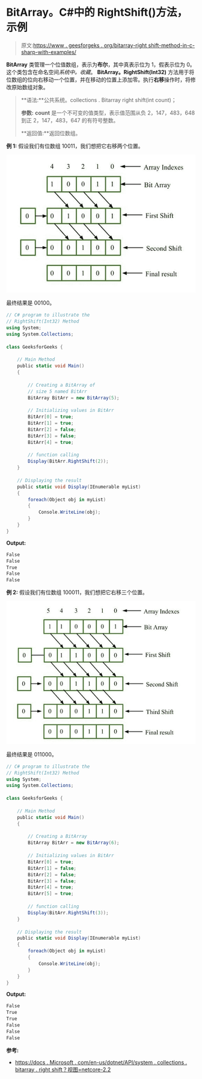# BitArray。C#中的 RightShift()方法，示例

> 原文:[https://www . geesforgeks . org/bitarray-right shift-method-in-c-sharp-with-examples/](https://www.geeksforgeeks.org/bitarray-rightshift-method-in-c-sharp-with-examples/)

**BitArray** 类管理一个位值数组，表示为**布尔**，其中真表示位为 1，假表示位为 0。这个类包含在命名空间*系统中。收藏*。 **BitArray。RightShift(Int32)** 方法用于将位数组的位向右移动一个位置，并在移动的位置上添加零。执行**右移**操作时，将修改原始数组对象。

> **语法:**公共系统。collections . Bitarray right shift(int count)；
> 
> **参数:**
> **count** 是一个不可变的值类型，表示值范围从负 2，147，483，648 到正 2，147，483，647 的有符号整数。
> 
> **返回值:**返回位数组。

**例 1:** 假设我们有位数组 10011，我们想把它右移两个位置。

![](img/6319d0bafdc86deaa5fdebd11e190e7c.png)

最终结果是 00100。

```cs
// C# program to illustrate the 
// RightShift(Int32) Method
using System;
using System.Collections;

class GeeksforGeeks {

    // Main Method
    public static void Main()
    {

        // Creating a BitArray of 
        // size 5 named BitArr
        BitArray BitArr = new BitArray(5);

        // Initializing values in BitArr
        BitArr[0] = true;
        BitArr[1] = true;
        BitArr[2] = false;
        BitArr[3] = false;
        BitArr[4] = true;

        // function calling
        Display(BitArr.RightShift(2));
    }

    // Displaying the result
    public static void Display(IEnumerable myList)
    {
        foreach(Object obj in myList)
        {
            Console.WriteLine(obj);
        }
    }
}
```

**Output:**

```cs
False
False
True
False
False

```

**例 2:** 假设我们有位数组 100011，我们想把它右移三个位置。

![](img/236657d7b30f75b8bd89313857857bd9.png)

最终结果是 011000。

```cs
// C# program to illustrate the 
// RightShift(Int32) Method
using System;
using System.Collections;

class GeeksforGeeks {

    // Main Method
    public static void Main()
    {

        // Creating a BitArray
        BitArray BitArr = new BitArray(6);

        // Initializing values in BitArr
        BitArr[0] = true;
        BitArr[1] = false;
        BitArr[2] = false;
        BitArr[3] = false;
        BitArr[4] = true;
        BitArr[5] = true;

        // function calling
        Display(BitArr.RightShift(3));
    }

    // Displaying the result
    public static void Display(IEnumerable myList)
    {
        foreach(Object obj in myList)
        {
            Console.WriteLine(obj);
        }
    }
}
```

**Output:**

```cs
False
True
True
False
False
False

```

**参考:**

*   [https://docs . Microsoft . com/en-us/dotnet/API/system . collections . bitarray . right shift？视图=netcore-2.2](https://docs.microsoft.com/en-us/dotnet/api/system.collections.bitarray.rightshift?view=netcore-2.2)